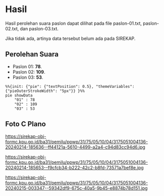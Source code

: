 # Hasil

Hasil perolehan suara paslon dapat dilihat pada file paslon-01.txt, paslon-02.txt, dan paslon-03.txt.

Jika tidak ada, artinya data tersebut belum ada pada SIREKAP.

## Perolehan Suara

 * Paslon 01: **78**.
 * Paslon 02: **109**.
 * Paslon 03: **53**.

```mermaid
%%{init: {"pie": {"textPosition": 0.5}, "themeVariables": {"pieOuterStrokeWidth": "5px"}} }%%
pie showData
    "01" : 78
    "02" : 109
    "03" : 53
```
## Foto C Plano

https://sirekap-obj-formc.kpu.go.id/ba31/pemilu/ppwp/31/75/05/10/04/3175051004136-20240214-185636--ff44121a-5610-4499-a2a4-c94d83cc94d6.jpg

https://sirekap-obj-formc.kpu.go.id/ba31/pemilu/ppwp/31/75/05/10/04/3175051004136-20240214-185653--f9cfcb34-b222-42c2-b8fd-73571a7bef8e.jpg

https://sirekap-obj-formc.kpu.go.id/ba31/pemilu/ppwp/31/75/05/10/04/3175051004136-20240215-003347--59342df9-675c-40a5-9b45-e8874b78d151.jpg
